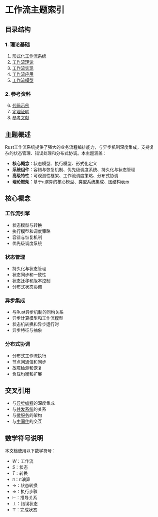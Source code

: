 # 工作流主题索引

## 目录结构

### 1. 理论基础

1. [形式化工作流系统](01_formal_workflow_system.md)
2. [工作流理论](02_workflow_theory.md)
3. [工作流实现](03_workflow_implementation.md)
4. [工作流应用](04_workflow_applications.md)
5. [工作流模型](05_workflow_models.md)

### 2. 参考资料

6. [代码示例](05_examples.md)
7. [定理证明](06_theorems.md)
8. [参考文献](07_references.md)

## 主题概述

Rust工作流系统提供了强大的业务流程编排能力，与异步机制深度集成，支持复杂的状态管理、错误处理和分布式协调。本主题涵盖：

- **核心概念**：状态模型、执行模型、形式化定义
- **系统组件**：容错与恢复机制、优先级调度系统、持久化与状态管理
- **高级特性**：可观测性框架、工作流调度策略、分布式协调
- **理论框架**：基于π演算的核心模型、类型系统集成、图结构表示

## 核心概念

### 工作流引擎

- 状态模型与转换
- 执行模型和调度策略
- 容错与恢复机制
- 优先级调度系统

### 状态管理

- 持久化与状态管理
- 状态同步和一致性
- 状态迁移和版本控制
- 分布式状态协调

### 异步集成

- 与Rust异步机制的同构关系
- 异步计算模型和工作流模型
- 状态机转换和异步运行时
- 异步特征与抽象

### 分布式协调

- 分布式工作流执行
- 节点间通信和同步
- 故障检测和恢复
- 负载均衡和扩展

## 交叉引用

- 与[异步编程](../06_async_await/00_index.md)的深度集成
- 与[并发系统](../05_concurrency/00_index.md)的关系
- 与[微服务](../13_microservices/00_index.md)的架构
- 与[中间件](../12_middleware/00_index.md)的交互

## 数学符号说明

本文档使用以下数学符号：

- $W$：工作流
- $S$：状态
- $T$：转换
- $\pi$：π演算
- $\rightarrow$：状态转换
- $\Rightarrow$：执行步骤
- $\vdash$：推导关系
- $\bot$：错误状态
- $\top$：完成状态
